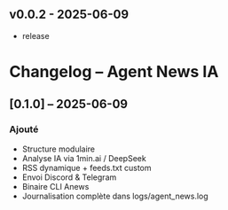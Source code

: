 ## v0.0.2 - 2025-06-09
- release

# Changelog – Agent News IA

## [0.1.0] – 2025-06-09
### Ajouté
- Structure modulaire
- Analyse IA via 1min.ai / DeepSeek
- RSS dynamique + feeds.txt custom
- Envoi Discord & Telegram
- Binaire CLI Anews
- Journalisation complète dans logs/agent_news.log
